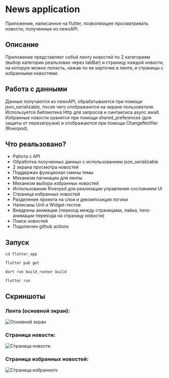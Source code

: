 # News application

Приложение, написанное на flutter, позволяющее просматривать новости, полученные из newsAPI.

## Описание

Приложение представляет собой ленту новостей по 2 категориям (выбор категории реальзован через tabBar) и страницу каждой новости, на которую можно попасть, нажав по ее карточке в ленте, и страницы с избранными новостями.

## Работа с данными

Данные получаются из newsAPI, обрабатываются при помощи json_serializable, после чего отображаются на экране пользователя. Используется библиотека Http для запросов и синтаксиса async await.
Избранные новости хранятся при помощи shared_preferences (для защиты от перезагрузки) и отображаются при помощи ChangeNotifier (Riverpod).


## Что реальзовано?

- Работа с API
- Обработка полученных данных с использованием json_serializable
- 2 экрана просмотра новостей
- Поддержан функционал смены темы
- Механизм пагинации для ленты
- Механизм выбора избранных новостей
- Использование Riverpod для реализации управления состоянием UI
- Страница избранных новостей
- Разделение проекта на слои и декомпозиция логики
- Написаны Unit и Widget-тестов
- Внедрены анимации (переход между страницами, лайка, hero-анимации перехода на страницу новости)
- Поиск новостей
- Подключен github actions

## Запуск

```terminal
cd flutter_app
```

```terminal
flutter pub get
```

```terminal
dart run build_runner build 
```

```terminal
flutter run
```

## Скриншоты

### Лента (основной экран):
![Основной экран](https://github.com/ArsPro13/flutter-hw-1/blob/main/screenshots/main.png)

### Страница новости:

![Страница новости](https://github.com/ArsPro13/flutter-hw-1/blob/main/screenshots/article.png)

### Страница избранных новостей:

![Страница избранного](https://github.com/ArsPro13/flutter-hw-1/blob/main/screenshots/liked.png)

